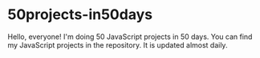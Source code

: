 # 50projects-in50days

Hello, everyone!
I'm doing 50 JavaScript projects in 50 days.
You can find my JavaScript projects in the repository.
It is updated almost daily.
